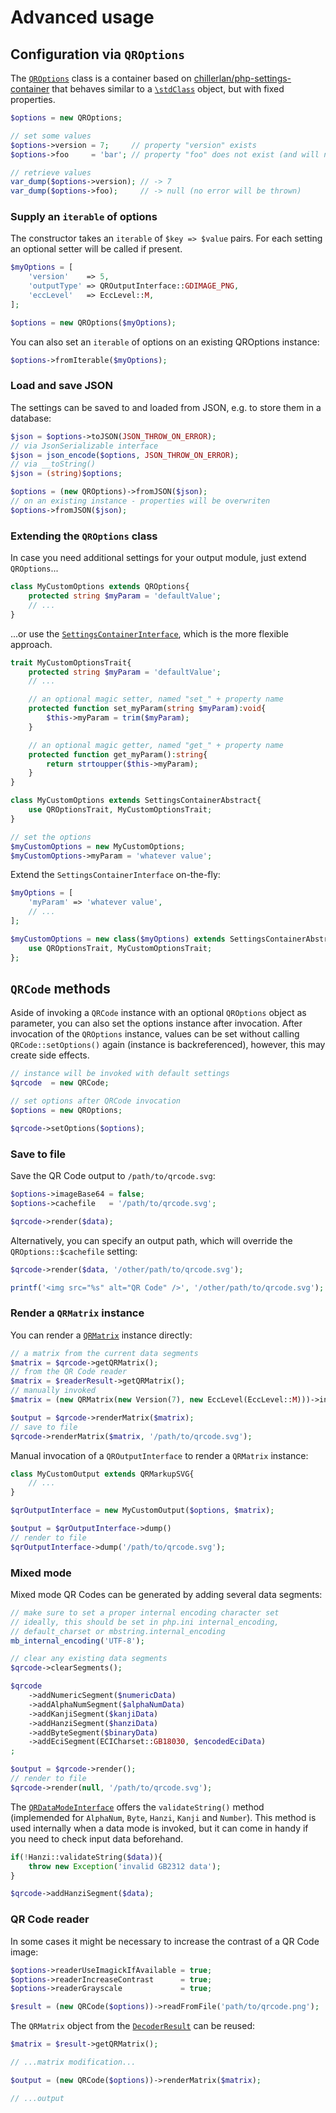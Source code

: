 # Advanced usage

## Configuration via `QROptions`

The [`QROptions`](https://github.com/chillerlan/php-qrcode/blob/main/src/QROptions.php) class is a container based on [chillerlan/php-settings-container](https://github.com/chillerlan/php-settings-container) that behaves similar to a [`\stdClass`](https://www.php.net/manual/class.stdclass) object, but with fixed properties.

```php
$options = new QROptions;

// set some values
$options->version = 7;     // property "version" exists
$options->foo     = 'bar'; // property "foo" does not exist (and will not be created)

// retrieve values
var_dump($options->version); // -> 7
var_dump($options->foo);     // -> null (no error will be thrown)
```


### Supply an `iterable` of options

The constructor takes an `iterable` of `$key => $value` pairs. For each setting an optional setter will be called if present.

```php
$myOptions = [
	'version'    => 5,
	'outputType' => QROutputInterface::GDIMAGE_PNG,
	'eccLevel'   => EccLevel::M,
];

$options = new QROptions($myOptions);
```

You can also set an `iterable` of options on an existing QROptions instance:

```php
$options->fromIterable($myOptions);
```


### Load and save JSON

The settings can be saved to and loaded from JSON, e.g. to store them in a database:

```php
$json = $options->toJSON(JSON_THROW_ON_ERROR);
// via JsonSerializable interface
$json = json_encode($options, JSON_THROW_ON_ERROR);
// via __toString()
$json = (string)$options;

$options = (new QROptions)->fromJSON($json);
// on an existing instance - properties will be overwriten
$options->fromJSON($json);
```

### Extending the `QROptions` class

In case you need additional settings for your output module, just extend `QROptions`...

```php
class MyCustomOptions extends QROptions{
	protected string $myParam = 'defaultValue';
	// ...
}
```
...or use the [`SettingsContainerInterface`](https://github.com/chillerlan/php-settings-container/blob/main/src/SettingsContainerInterface.php), which is the more flexible approach.

```php
trait MyCustomOptionsTrait{
	protected string $myParam = 'defaultValue';
	// ...

	// an optional magic setter, named "set_" + property name
	protected function set_myParam(string $myParam):void{
		$this->myParam = trim($myParam);
	}

	// an optional magic getter, named "get_" + property name
	protected function get_myParam():string{
		return strtoupper($this->myParam);
	}
}

class MyCustomOptions extends SettingsContainerAbstract{
	use QROptionsTrait, MyCustomOptionsTrait;
}

// set the options
$myCustomOptions = new MyCustomOptions;
$myCustomOptions->myParam = 'whatever value';
```

Extend the `SettingsContainerInterface` on-the-fly:

```php
$myOptions = [
	'myParam' => 'whatever value',
	// ...
];

$myCustomOptions = new class($myOptions) extends SettingsContainerAbstract{
	use QROptionsTrait, MyCustomOptionsTrait;
};
```


## `QRCode` methods

Aside of invoking a `QRCode` instance with an optional `QROptions` object as parameter, you can also set the options instance after invocation.
After invocation of the `QROptions` instance, values can be set without calling `QRCode::setOptions()` again (instance is backreferenced), however, this may create side effects.

```php
// instance will be invoked with default settings
$qrcode  = new QRCode;

// set options after QRCode invocation
$options = new QROptions;

$qrcode->setOptions($options);
```


### Save to file

Save the QR Code output to `/path/to/qrcode.svg`:

```php
$options->imageBase64 = false;
$options->cachefile   = '/path/to/qrcode.svg';

$qrcode->render($data);
```

Alternatively, you can specify an output path, which will override the `QROptions::$cachefile` setting:

```php
$qrcode->render($data, '/other/path/to/qrcode.svg');

printf('<img src="%s" alt="QR Code" />', '/other/path/to/qrcode.svg');
```


### Render a `QRMatrix` instance

You can render a [`QRMatrix`](https://github.com/chillerlan/php-qrcode/blob/main/src/Data/QRMatrix.php) instance directly:

```php
// a matrix from the current data segments
$matrix = $qrcode->getQRMatrix();
// from the QR Code reader
$matrix = $readerResult->getQRMatrix();
// manually invoked
$matrix = (new QRMatrix(new Version(7), new EccLevel(EccLevel::M)))->initFunctionalPatterns();

$output = $qrcode->renderMatrix($matrix);
// save to file
$qrcode->renderMatrix($matrix, '/path/to/qrcode.svg');
```

Manual invocation of a `QROutputInterface` to render a `QRMatrix` instance:

```php
class MyCustomOutput extends QRMarkupSVG{
	// ...
}

$qrOutputInterface = new MyCustomOutput($options, $matrix);

$output = $qrOutputInterface->dump()
// render to file
$qrOutputInterface->dump('/path/to/qrcode.svg');
```


### Mixed mode

Mixed mode QR Codes can be generated by adding several data segments:

```php
// make sure to set a proper internal encoding character set
// ideally, this should be set in php.ini internal_encoding,
// default_charset or mbstring.internal_encoding
mb_internal_encoding('UTF-8');

// clear any existing data segments
$qrcode->clearSegments();

$qrcode
	->addNumericSegment($numericData)
	->addAlphaNumSegment($alphaNumData)
	->addKanjiSegment($kanjiData)
	->addHanziSegment($hanziData)
	->addByteSegment($binaryData)
	->addEciSegment(ECICharset::GB18030, $encodedEciData)
;

$output = $qrcode->render();
// render to file
$qrcode->render(null, '/path/to/qrcode.svg');
```

The [`QRDataModeInterface`](https://github.com/chillerlan/php-qrcode/blob/main/src/Data/QRDataModeInterface.php) offers the `validateString()` method (implemended for `AlphaNum`, `Byte`, `Hanzi`, `Kanji` and `Number`).
This method is used internally when a data mode is invoked, but it can come in handy if you need to check input data beforehand.

```php
if(!Hanzi::validateString($data)){
	throw new Exception('invalid GB2312 data');
}

$qrcode->addHanziSegment($data);
```


### QR Code reader

In some cases it might be necessary to increase the contrast of a QR Code image:

```php
$options->readerUseImagickIfAvailable = true;
$options->readerIncreaseContrast      = true;
$options->readerGrayscale             = true;

$result = (new QRCode($options))->readFromFile('path/to/qrcode.png');
```

The `QRMatrix` object from the [`DecoderResult`](https://github.com/chillerlan/php-qrcode/blob/main/src/Decoder/DecoderResult.php) can be reused:

```php
$matrix = $result->getQRMatrix();

// ...matrix modification...

$output = (new QRCode($options))->renderMatrix($matrix);

// ...output
```
